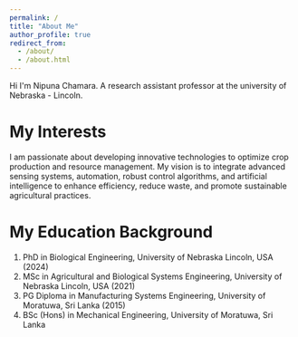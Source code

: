 ```yaml
---
permalink: /
title: "About Me"
author_profile: true
redirect_from: 
  - /about/
  - /about.html
---
```


Hi I'm Nipuna Chamara. A research assistant professor at the university of Nebraska - Lincoln.

My Interests
======
I am passionate about developing innovative technologies to optimize crop production and resource management. My vision is to integrate advanced sensing systems, automation, robust control algorithms, and artificial intelligence to enhance efficiency, reduce waste, and promote sustainable agricultural practices.   

My Education Background
======
1. PhD in Biological Engineering, University of Nebraska Lincoln, USA (2024)
2. MSc in Agricultural and Biological Systems Engineering, University of Nebraska Lincoln, USA (2021)   
3. PG Diploma in Manufacturing Systems Engineering, University of Moratuwa, Sri Lanka (2015)       
4. BSc (Hons) in Mechanical Engineering, University of Moratuwa, Sri Lanka

